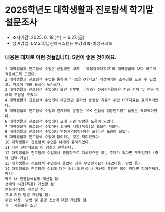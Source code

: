 # 2025학년도 대학생활과 진로탐색  학기말 설문조사
- 조사기간: 2025. 6. 18.(수) ∼ 6.27.(금)
- 참여방법: LMS(학습관리시스템)- 수강과목-비정규과목

### 내용은 대체로 이런 것들입니다. 5번이 좋은 것이예요.
```
1 대학생활과 진로탐색 수업은 신입생인 내가  ‘국립경국대학교’의 대학생활에 보다 빠르게 적응하도록 도왔다. 
2 대학생활과 진로탐색 수업을 통하여 ‘국립경국대학교’ 학생이라는 소속감을 느낄 수 있었고, 학교에 대한 관심이 높아졌다. 
3 대학생활과 진로탐색 수업에서 했던 학부별  (학과) 전공탐색활동은 전공 선택 및 전공 이해에 도움을 주었다. 
4 대학생활과 진로탐색 수업에서 제공했던 온라인 동영상 자료와 수업 PPT자료는 효과적이였다.
5 대학생활과 진로탐색 수업과 연계하여 운영한 ‘GK 신입생 성장멘토링’ 활동은 효과적이였다. 
6 대학생활과 진로탐색 수업에서 교내 기관 탐방은 도움이 되었다.  
7 대학생활과 진로탐색 수업에서 선배와 시간(특강)은 도움이 되었다. 
8 대학생활과 진로탐색 수업에서 안동지역탐방(예천 포함)은 도움이 되었다. 
9 대학생활과 진로탐색 수업에 참여하는 것은 재미있었다. 
10 대학생활과 진로탐색 수업은 나에게 유익하였다. 
11 나는 전반적으로 이 강좌에 만족한다. 
12 대학생활과 진로탐색 수업에서 중점적으로 다루었으면 하는 주제가 있다면 무엇인가? (중복 선택 가능)
13 대학생활과 진로탐색 수업에서 좋았던 점은 무엇인가요? (수업내용, 방법 등)  
14 대학생활과 진로탐색 수업에 대한 소감(의견)이나 개선이 필요한 점이 있다면 적어주세요. 
예시) 
학부 내 전공탐색활동 개선할 점:
선배와 시간(특강) 개선할 점: 
안동지역탐방 개선할 점:
교내 기관 탐방 개선할 점:
수업 내용, 방법 및 운영 전반에 대한 개선할 점 
기타 자유로운 소감
```
